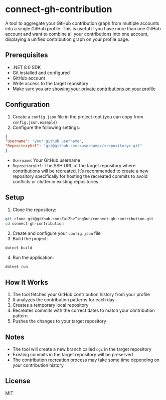 # connect-gh-contribution

A tool to aggregate your GitHub contribution graph from multiple accounts into a single GitHub profile. This is useful if you have more than one GitHub account and want to combine all your contributions into one account, displaying a unified contribution graph on your profile page.

## Prerequisites

- .NET 8.0 SDK
- Git installed and configured
- GitHub account
- Write access to the target repository
- Make sure you are [showing your private contributions on your profile](https://docs.github.com/en/account-and-profile/setting-up-and-managing-your-github-profile/managing-contribution-settings-on-your-profile/showing-your-private-contributions-and-achievements-on-your-profile#changing-the-visibility-of-your-private-contributions)

## Configuration

1. Create a `config.json` file in the project root (you can copy from `config.json.example`)
2. Configure the following settings:
```json
{
"Username": "your github username",
"RepositoryUrl": "git@github.com:<username>/<repository>.git"
}
```

- `Username`: Your GitHub username
- `RepositoryUrl`: The SSH URL of the target repository where contributions will be recreated. It’s recommended to create a new repository specifically for hosting the recreated commits to avoid conflicts or clutter in existing repositories.

## Setup

1. Clone the repository:
```bash
git clone git@github.com:ZaiZheTingDun/connect-gh-contribution.git
cd connect-gh-contribution
```
2. Create and configure your `config.json` file
3. Build the project:
```bash
dotnet build
```
4. Run the application:
```bash
dotnet run
```

## How It Works

1. The tool fetches your GitHub contribution history from your profile
2. It analyzes the contribution patterns for each day
3. Creates a temporary local repository
4. Recreates commits with the correct dates to match your contribution pattern
5. Pushes the changes to your target repository

## Notes

- The tool will create a new branch called `cgc` in the target repository
- Existing commits in the target repository will be preserved
- The contribution recreation process may take some time depending on your contribution history

## License

MIT
